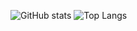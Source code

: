 ![GitHub stats](https://github-readme-stats.vercel.app/api?username=sunoogy99&show_icons=true&theme=radical)
![Top Langs](https://github-readme-stats.vercel.app/api/top-langs/?username=sunoogy99)
<!--
**sunoogy99/sunoogy99** is a ✨ _special_ ✨ repository because its `README.md` (this file) appears on your GitHub profile.

Here are some ideas to get you started:

- 🔭 I’m currently working on ...
- 🌱 I’m currently learning ...
- 👯 I’m looking to collaborate on ...
- 🤔 I’m looking for help with ...
- 💬 Ask me about ...
- 📫 How to reach me: ...
- 😄 Pronouns: ...
- ⚡ Fun fact: ...
-->

